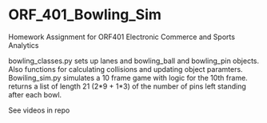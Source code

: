 # ORF_401_Bowling_Sim
Homework Assignment for ORF401 Electronic Commerce and Sports Analytics

bowling_classes.py sets up lanes and bowling_ball and bowling_pin objects. Also functions for calculating collisions and updating object paramters. Bowiling_sim.py simulates a 10 frame game with logic for the 10th frame. returns a list of length 21 (2\*9 + 1\*3) of the number of pins left standing after each bowl.

See videos in repo
